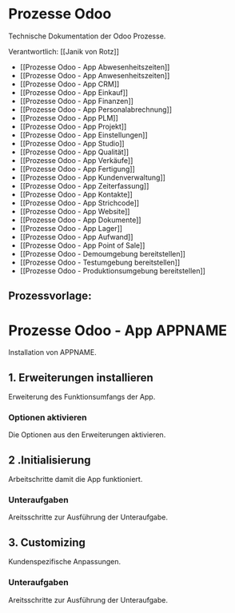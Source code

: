 # Prozesse Odoo
Technische Dokumentation der Odoo Prozesse.

Verantwortlich: [[Janik von Rotz]]

* [[Prozesse Odoo - App Abwesenheitszeiten]]
* [[Prozesse Odoo - App Anwesenheitszeiten]]
* [[Prozesse Odoo - App CRM]]
* [[Prozesse Odoo - App Einkauf]]
* [[Prozesse Odoo - App Finanzen]]
* [[Prozesse Odoo - App Personalabrechnung]]
* [[Prozesse Odoo - App PLM]]
* [[Prozesse Odoo - App Projekt]]
* [[Prozesse Odoo - App Einstellungen]]
* [[Prozesse Odoo - App Studio]]
* [[Prozesse Odoo - App Qualität]]
* [[Prozesse Odoo - App Verkäufe]]
* [[Prozesse Odoo - App Fertigung]]
* [[Prozesse Odoo - App Kundenverwaltung]]
* [[Prozesse Odoo - App Zeiterfassung]]
* [[Prozesse Odoo - App Kontakte]]
* [[Prozesse Odoo - App Strichcode]]
* [[Prozesse Odoo - App Website]]
* [[Prozesse Odoo - App Dokumente]]
* [[Prozesse Odoo - App Lager]]
* [[Prozesse Odoo - App Aufwand]]
* [[Prozesse Odoo - App Point of Sale]]
* [[Prozesse Odoo - Demoumgebung bereitstellen]]
* [[Prozesse Odoo - Testumgebung bereitstellen]]
* [[Prozesse Odoo - Produktionsumgebung bereitstellen]]

## Prozessvorlage:

# Prozesse Odoo - App APPNAME

Installation von APPNAME.

## 1. Erweiterungen installieren

Erweiterung des Funktionsumfangs der App.

### Optionen aktivieren

Die Optionen aus den Erweiterungen aktivieren.

## 2 .Initialisierung

Arbeitschritte damit die App funktioniert.

### Unteraufgaben

Areitsschritte zur Ausführung der Unteraufgabe.

## 3. Customizing

Kundenspezifische Anpassungen.

### Unteraufgaben

Areitsschritte zur Ausführung der Unteraufgabe.